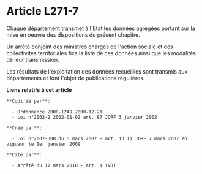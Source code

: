 # Article L271-7

Chaque département transmet à l'Etat les données agrégées portant sur la mise en oeuvre des dispositions du présent chapitre.

Un arrêté conjoint des ministres chargés de l'action sociale et des collectivités territoriales fixe la liste de ces données
ainsi que les modalités de leur transmission.

Les résultats de l'exploitation des données recueillies sont transmis aux départements et font l'objet de publications
régulières.

**Liens relatifs à cet article**

	**Codifié par**:

	  - Ordonnance 2000-1249 2000-12-21
	  - Loi n°2002-2 2002-01-02 art. 87 JORF 3 janvier 2002

	**Créé par**:

	  - Loi n°2007-308 du 5 mars 2007 - art. 13 () JORF 7 mars 2007 en vigueur le 1er janvier 2009

	**Cité par**:

	  - Arrêté du 17 mars 2010 - art. 1 (VD)

